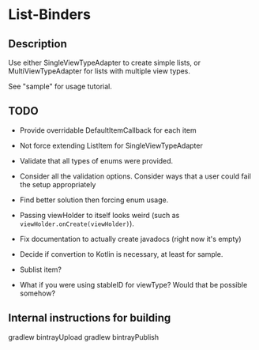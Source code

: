 # List-Binders

## Description

Use either SingleViewTypeAdapter to create simple lists, or MultiViewTypeAdapter for lists with multiple view types.

See "sample" for usage tutorial. 

## TODO

- Provide overridable DefaultItemCallback for each item

- Not force extending ListItem for SingleViewTypeAdapter

- Validate that all types of enums were provided.

- Consider all the validation options.
    Consider ways that a user could fail the setup appropriately

- Find better solution then forcing enum usage.

- Passing viewHolder to itself looks weird (such as `viewHolder.onCreate(viewHolder)`).

- Fix documentation to actually create javadocs (right now it's empty)

- Decide if convertion to Kotlin is necessary, at least for sample.

- Sublist item?

- What if you were using stableID for viewType? Would that be possible somehow?

## Internal instructions for building

gradlew bintrayUpload
gradlew bintrayPublish